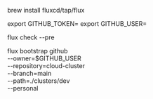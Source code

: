 brew install fluxcd/tap/flux

export GITHUB_TOKEN=<your-token>
export GITHUB_USER=<your-username>

flux check --pre

flux bootstrap github \
  --owner=$GITHUB_USER \
  --repository=cloud-cluster \
  --branch=main \
  --path=./clusters/dev \
  --personal
